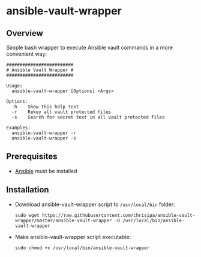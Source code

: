 # ansible-vault-wrapper

Overview
--------
Simple bash wrapper to execute Ansible vault commands in a more convenient way:
   ```
   #########################
   # Ansible Vault Wrapper #
   #########################

   Usage:
     ansible-vault-wrapper [Options] <Args>

   Options:
     -h    Show this help text
     -r    Rekey all vault protected files
     -s    Search for secret text in all vault protected files

   Examples:
     ansible-vault-wrapper -r
     ansible-vault-wrapper -s   
   ```

Prerequisites
-------------
* [Ansible](https://docs.ansible.com/ansible/2.7/installation_guide/intro_installation.html) must be installed

Installation
------------
* Download ansible-vault-wrapper script to `/usr/local/bin` folder:

   ```
   sudo wget https://raw.githubusercontent.com/chrisipa/ansible-vault-wrapper/master/ansible-vault-wrapper -O /usr/local/bin/ansible-vault-wrapper
   ```
   
* Make ansible-vault-wrapper script executable:   

   ```
   sudo chmod +x /usr/local/bin/ansible-vault-wrapper
   ```
